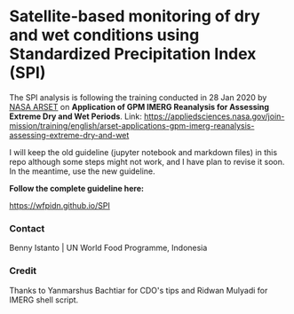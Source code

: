 # Satellite-based monitoring of dry and wet conditions using Standardized Precipitation Index (SPI)

The SPI analysis is following the training conducted in 28 Jan 2020 by [NASA ARSET](https://arset.gsfc.nasa.gov) on **Application of GPM IMERG Reanalysis for Assessing Extreme Dry and Wet Periods**. Link: https://appliedsciences.nasa.gov/join-mission/training/english/arset-applications-gpm-imerg-reanalysis-assessing-extreme-dry-and-wet

I will keep the old guideline (jupyter notebook and markdown files) in this repo although some steps might not work, and I have plan to revise it soon. In the meantime, use the new guideline.

**Follow the complete guideline here:**

https://wfpidn.github.io/SPI


### Contact

Benny Istanto | UN World Food Programme, Indonesia


### Credit

Thanks to Yanmarshus Bachtiar for CDO's tips and Ridwan Mulyadi for IMERG shell script.